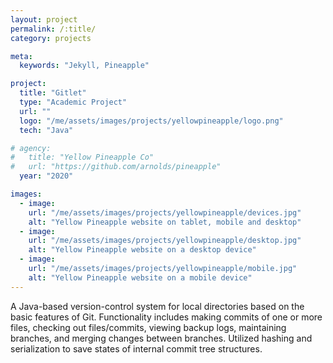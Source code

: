 ```yaml
---
layout: project
permalink: /:title/
category: projects

meta:
  keywords: "Jekyll, Pineapple"

project:
  title: "Gitlet"
  type: "Academic Project"
  url: ""
  logo: "/me/assets/images/projects/yellowpineapple/logo.png"
  tech: "Java"

# agency:
#   title: "Yellow Pineapple Co"
#   url: "https://github.com/arnolds/pineapple"
  year: "2020"

images:
  - image:
    url: "/me/assets/images/projects/yellowpineapple/devices.jpg"
    alt: "Yellow Pineapple website on tablet, mobile and desktop"
  - image:
    url: "/me/assets/images/projects/yellowpineapple/desktop.jpg"
    alt: "Yellow Pineapple website on a desktop device"
  - image:
    url: "/me/assets/images/projects/yellowpineapple/mobile.jpg"
    alt: "Yellow Pineapple website on a mobile device"
---
```

<p>A Java-based version-control system for local directories based on the basic features of Git. Functionality includes making commits of one or more files, checking out files/commits, viewing backup logs, maintaining branches, and merging changes between branches. Utilized hashing and serialization to save states of internal commit tree structures.</p>